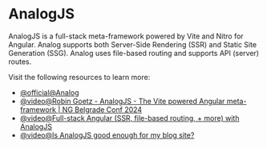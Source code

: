 # AnalogJS

AnalogJS is a full-stack meta-framework powered by Vite and Nitro for Angular. Analog supports both Server-Side Rendering (SSR) and Static Site Generation (SSG). Analog uses file-based routing and supports API (server) routes.

Visit the following resources to learn more: 

- [@official@Analog](https://analogjs.org/)
- [@video@Robin Goetz - AnalogJS - The Vite powered Angular meta-framework | NG Belgrade Conf 2024](https://www.youtube.com/watch?v=BSgpvP4eAGk)
- [@video@Full-stack Angular (SSR, file-based routing, + more) with AnalogJS](https://www.youtube.com/watch?v=VSCXOTCJpiI)
- [@video@Is AnalogJS good enough for my blog site?](https://www.youtube.com/watch?v=xTzEDQULo6s)
